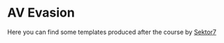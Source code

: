 # AV Evasion
Here you can find some templates produced after the course by [Sektor7](https://institute.sektor7.net/red-team-operator-malware-development-essentials)
